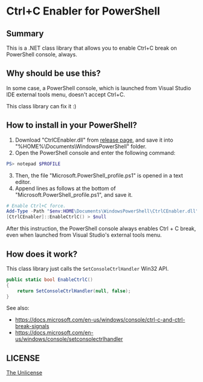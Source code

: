 # Ctrl+C Enabler for PowerShell

## Summary

This is a .NET class library that allows you to enable Ctrl+C break on PowerShell console, always.

## Why should be use this?

In some case, a PowerShell console, which is launched from Visual Studio IDE external tools menu, doesn't accept Ctrl+C.

This class library can fix it :)

## How to install in your PowerShell?

1. Download "CtrlCEnabler.dll" from [release page](releases), and save it into "%HOME%\Documents\WindowsPowerShell" folder.
2. Open the PowerShell console and enter the following command:
```powershell
PS> notepad $PROFILE
```
3. Then, the file "Microsoft.PowerShell_profile.ps1" is opened in a text editor.
4. Append lines as follows at the bottom of "Microsoft.PowerShell_profile.ps1", and save it.
```powershell
# Enable Ctrl+C force.
Add-Type -Path "$env:HOME\Documents\WindowsPowerShell\CtrlCEnabler.dll"
[CtrlCEnabler]::EnableCtrlC() > $null
```

After this instruction, the PowerShell console always enables Ctrl + C break, even when launched from Visual Studio's external tools menu.

## How does it work?

This class library just calls the `SetConsoleCtrlHandler` Win32 API.

```csharp
public static bool EnableCtrlC()
{
    return SetConsoleCtrlHandler(null, false);
}
```

See also:

- https://docs.microsoft.com/en-us/windows/console/ctrl-c-and-ctrl-break-signals
- https://docs.microsoft.com/en-us/windows/console/setconsolectrlhandler

## LICENSE

[The Unlicense](LICENSE)
